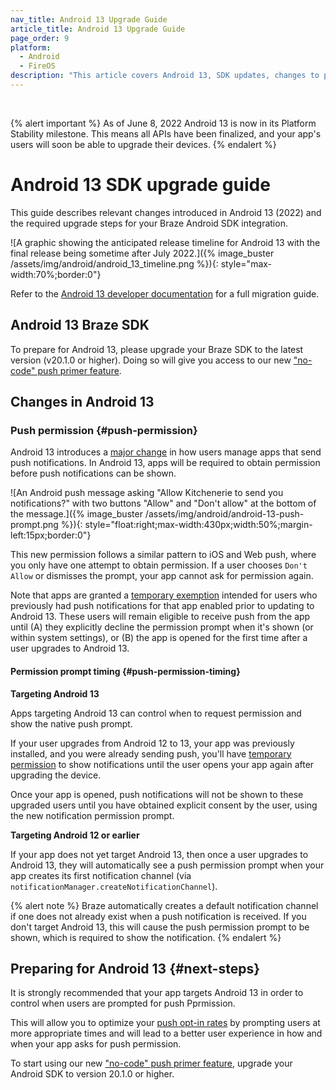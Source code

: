 ```yaml
---
nav_title: Android 13 Upgrade Guide
article_title: Android 13 Upgrade Guide
page_order: 9
platform: 
  - Android
  - FireOS
description: "This article covers Android 13, SDK updates, changes to push permission, SDK compatibility, and more."
---
```

<br>

{% alert important %}
As of June 8, 2022 Android 13 is now in its Platform Stability milestone. This means all APIs have been finalized, and your app's users will soon be able to upgrade their devices.
{% endalert %}

# Android 13 SDK upgrade guide

This guide describes relevant changes introduced in Android 13 (2022) and the required upgrade steps for your Braze Android SDK integration.

![A graphic showing the anticipated release timeline for Android 13 with the final release being sometime after July 2022.]({% image_buster /assets/img/android/android_13_timeline.png %}){: style="max-width:70%;border:0"}

Refer to the [Android 13 developer documentation][2] for a full migration guide.

## Android 13 Braze SDK

To prepare for Android 13, please upgrade your Braze SDK to the latest version (v20.1.0 or higher). Doing so will give you access to our new ["no-code" push primer feature][7].

## Changes in Android 13

### Push permission {#push-permission}

Android 13 introduces a [major change][3] in how users manage apps that send push notifications. In Android 13, apps will be required to obtain permission before push notifications can be shown. 

![An Android push message asking "Allow Kitchenerie to send you notifications?" with two buttons "Allow" and "Don't allow" at the bottom of the message.]({% image_buster /assets/img/android/android-13-push-prompt.png %}){: style="float:right;max-width:430px;width:50%;margin-left:15px;border:0"}

This new permission follows a similar pattern to iOS and Web push, where you only have one attempt to obtain permission. If a user chooses `Don't Allow` or dismisses the prompt, your app cannot ask for permission again.

Note that apps are granted a [temporary exemption][4] intended for users who previously had push notifications for that app enabled prior to updating to Android 13. These users will remain eligible to receive push from the app until (A) they explicitly decline the permission prompt when it's shown (or within system settings), or (B) the app is opened for the first time after a user upgrades to Android 13.

#### Permission prompt timing {#push-permission-timing}

**Targeting Android 13**

Apps targeting Android 13 can control when to request permission and show the native push prompt. 

If your user upgrades from Android 12 to 13, your app was previously installed, and you were already sending push, you'll have [temporary permission][4] to show notifications until the user opens your app again after upgrading the device.

Once your app is opened, push notifications will not be shown to these upgraded users until you have obtained explicit consent by the user, using the new notification permission prompt.

**Targeting Android 12 or earlier**

If your app does not yet target Android 13, then once a user upgrades to Android 13, they will automatically see a push permission prompt when your app creates its first notification channel (via `notificationManager.createNotificationChannel`). 

{% alert note %}
Braze automatically creates a default notification channel if one does not already exist when a push notification is received. If you don't target Android 13, this will cause the push permission prompt to be shown, which is required to show the notification.
{% endalert %}

## Preparing for Android 13 {#next-steps}

It is strongly recommended that your app targets Android 13 in order to control when users are prompted for push Pprmission.

This will allow you to optimize your [push opt-in rates][6] by prompting users at more appropriate times and will lead to a better user experience in how and when your app asks for push permission.

To start using our new ["no-code" push primer feature][7], upgrade your Android SDK to version 20.1.0 or higher.

[1]: https://github.com/Appboy/appboy-android-sdk/blob/master/CHANGELOG.md#1900
[2]: https://developer.android.com/about/versions/13
[3]: https://developer.android.com/about/versions/13/changes/notification-permission
[4]: https://developer.android.com/about/versions/13/changes/notification-permission#eligibility
[5]: https://developer.android.com/about/versions/13/overview#platform_stability
[6]: https://www.braze.com/resources/articles/android-13-developer-preview-push-opt-ins-arrive-for-android-apps
[7]: https://www.braze.com/docs/user_guide/message_building_by_channel/push/push_primer_messages/

